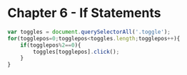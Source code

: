 # Chapter 6 - If Statements

````javascript
var toggles = document.querySelectorAll('.toggle');
for(togglepos=0;togglepos<toggles.length;togglepos++){
	if(togglepos%2==0){
		toggles[togglepos].click();
	}
}
````